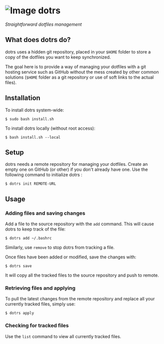 # ![Image](https://img.tedomum.net/data/dotrs_logo_32-b1fd1b.png) dotrs

*Straightforward dotfiles management*

## What does dotrs do?

dotrs uses a hidden git repository, placed in your `$HOME` folder to store a
copy of the dotfiles you want to keep synchronized.

The goal here is to provide a way of managing your dotfiles with a git hosting
service such as GitHub without the mess created by other common solutions
(`$HOME` folder as a git repository or use of soft links to the actual files).

## Installation

To install dotrs system-wide:

`$ sudo bash install.sh`

To install dotrs locally (without root access):

`$ bash install.sh --local`

## Setup

dotrs needs a remote repository for managing your dotfiles. Create an empty one
on GitHub (or other) if you don't already have one. Use the following command to
initialize dotrs :

`$ dotrs init REMOTE-URL`

## Usage

### Adding files and saving changes

Add a file to the source repository with the `add` command. This will cause
dotrs to keep track of the file:

`$ dotrs add ~/.bashrc`

Similarly, use `remove` to stop dotrs from tracking a file.

Once files have been added or modified, save the changes with:

`$ dotrs save`

It will copy all the tracked files to the source repository and push to remote.

### Retrieving files and applying

To pull the latest changes from the remote repository and replace all your
currently tracked files, simply use:

`$ dotrs apply`

### Checking for tracked files

Use the `list` command to view all currently tracked files.

